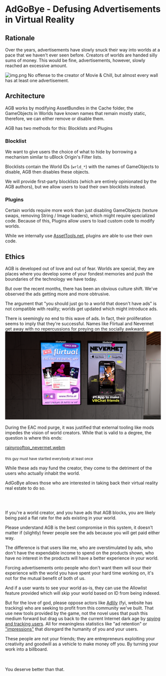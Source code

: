 # AdGoBye - Defusing Advertisements in Virtual Reality

## Rationale

Over the years, advertisements have slowly snuck their way into worlds at a pace that we haven't ever seen
before. Creators of worlds are handed silly sums of money. This would be fine, advertisements, however, slowly reached an
excessive amount.

![img.png](Marketing%2Fimg.png)
No offense to the creator of Movie & Chill, but almost every wall has at least one advertisement.

## Architecture

AGB works by modifying AssetBundles in the Cache folder, the GameObjects in Worlds have known names that remain
mostly static, therefore, we can either remove or disable them.

AGB has two methods for this: Blocklists and Plugins

### Blocklist

We want to give users the choice of what to hide by borrowing a mechanism similar to uBlock Origin's Filter lists.

Blocklists contain the World IDs (`wrld_*`) with the names of GameObjects to disable, AGB then disables these
objects.

We will provide first-party blocklists (which are entirely opinionated by the AGB authors), but we allow users to
load their own blocklists instead.

### Plugins

Certain worlds require more work than just disabling GameObjects (texture swaps, removing String / Image loaders), which
might require specialized code.
Because of this, Plugins allow users to load custom code to modify worlds.

While we internally use [AssetTools.net](https://github.com/nesrak1/AssetsTools.NET), plugins are able to use their own
code.

## Ethics

AGB is developed out of love and out of fear.
Worlds are special,
they are places where you develop some of your fondest memories and push the boundaries of the technology we have today.

But over the recent months, there has been an obvious culture shift.
We've observed the ads getting more and more obtrusive.

The argument that "you should just go to a world that doesn't have ads"
is not compatible with reality; worlds get updated which might introduce ads.

There is seemingly no end to this wave of ads. In fact, their proliferation seems to imply that they're successful.
Names like Flirtual and Nevermet get away with no repercussions for preying on the socially awkward.
![Two advertisements for Flirtual and Nevermet that market themselves for making friends](Marketing/datingads.png)

During the EAC mod purge, it was justified that external tooling like mods impedes the vision of world creators.
While that is valid to a degree, the question is where this ends:

[rainyrooftop_nevermet.webm](https://github.com/AdGoBye/AdGoBye/assets/126194895/cea32092-e58c-460c-bd55-e8a4db05f635)



<Sub>this guy must have startled everybody at least once</sub>

While these ads may fund the creator, they come to the detriment of the users who actually inhabit the world.

AdGoBye allows those who are interested in taking back their virtual reality real estate to do so.

<br/><br/>

If you're a world creator, and you have ads that AGB blocks,
you are likely being paid a flat rate for the ads existing in your world.

Please understand AGB is the best compromise in this system, it doesn't matter if (slightly) fewer people see the ads
because you will get paid either way.

The difference is that users like me, who are overstimulated by ads,
who don't have the expendable income to spend on the products shown,
who have no interest in the products will have a better experience in your world.

Forcing advertisements onto people who don't want them will sour their experience with the world
you have spent your hard time working on, it's not for the mutual benefit of both of us.

And if a user wants to see your world as-is, they can use the Allowlist feature provided which will skip your world
based on ID from being indexed.

But for the love of god, please oppose actors like [Adlily](https://adli.ly) (fyi, website has tracking) who are
seeking to profit from this community we've built.
That use new tools provided by the game, not the novel uses that push this medium forward but drag us back to the
current Internet dark age
by [spying and tracking users](https://web.archive.org/web/20231120221251/https://adli.ly/analytics/retention).
All for meaningless statistics like "ad retention"
or ["impressions"](https://web.archive.org/web/20231015041525/https://adli.ly/faq#whats-an-impression)
that disregard the humanity of you and your users.

These people are not your friends;
they are entrepreneurs exploiting your creativity and goodwill as a vehicle to make money off you.
By turning your work into a billboard.

<br/><br/>
You deserve better than that.
